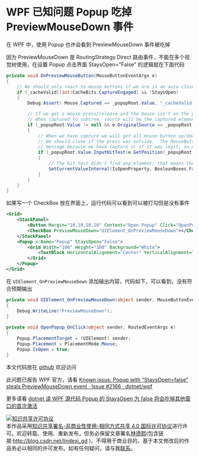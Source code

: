 # WPF 已知问题 Popup 吃掉 PreviewMouseDown 事件

在 WPF 中，使用 Popup 也许会看到 PreviewMouseDown 事件被吃掉

<!--more-->
<!-- CreateTime:2022/3/10 12:04:34 -->

<!-- 发布 -->

因为 PreviewMouseDown 是 RoutingStrategy.Direct 路由事件，不能在多个视觉树使用，在设置 Popup 点击界面 StaysOpen="False" 的逻辑就在下面代码

```csharp
private void OnPreviewMouseButton(MouseButtonEventArgs e)
{
    // We should only react to mouse buttons if we are in an auto close mode (where we have capture)
    if (_cacheValid[(int)CacheBits.CaptureEngaged] && !StaysOpen)
    {
        Debug.Assert( Mouse.Captured == _popupRoot.Value, "_cacheValid[(int)CacheBits.CaptureEngaged] == true but Mouse.Captured != _popupRoot");

        // If we got a mouse press/release and the mouse isn't on the popup (popup root), dismiss.
        // When captured to subtree, source will be the captured element for events outside the popup.
        if (_popupRoot.Value != null && e.OriginalSource == _popupRoot.Value)
        {
            // When we have capture we will get all mouse button up/down messages.
            // We should close if the press was outside.  The MouseButtonEventArgs don't tell whether we get this
            // message because we have capture or if it was legit, so we have to do a hit test.
            if (_popupRoot.Value.InputHitTest(e.GetPosition(_popupRoot.Value)) == null)
            {
                // The hit test didn't find any element; that means the click happened outside the popup.
                SetCurrentValueInternal(IsOpenProperty, BooleanBoxes.FalseBox);
            }
        }
    }
}
```

如果写一个 CheckBox 放在界面上，运行代码可以看到可以被打勾但是没有事件

```xml
<Grid>
    <StackPanel>
        <Button Margin="10,10,10,10" Content="Open Popup" Click="OpenPopup_OnClick"></Button>
        <CheckBox PreviewMouseDown="UIElement_OnPreviewMouseDown"></CheckBox>
    </StackPanel>
    <Popup x:Name="Popup" StaysOpen="False">
        <Grid Width="100" Height="100" Background="White">
            <TextBlock HorizontalAlignment="Center" VerticalAlignment="Center" Text="Popup"></TextBlock>
        </Grid>
    </Popup>
</Grid>
```

在 `UIElement_OnPreviewMouseDown` 添加输出内容，代码如下，可以看到，没有符合预期输出

```csharp
private void UIElement_OnPreviewMouseDown(object sender, MouseButtonEventArgs e)
{
    Debug.WriteLine("PreviewMouseDown");
}
 
private void OpenPopup_OnClick(object sender, RoutedEventArgs e)
{
    Popup.PlacementTarget = (UIElement) sender;
    Popup.Placement = PlacementMode.Mouse;
    Popup.IsOpen = true;
}
```

本文代码放在 [github](https://github.com/lindexi/lindexi_gd/tree/46e813ad18655df1653e1fb9de6c238f91171443/NayfarwehelaFebeejochar) 欢迎访问

此问题已报告 WPF 官方，请看 [Known issus: Popup with “StaysOpen=false” steals PreviewMouseDown event · Issue #2166 · dotnet/wpf](https://github.com/dotnet/wpf/issues/2166 )

更多请看 [dotnet 读 WPF 源代码 Popup 的 StaysOpen 为 false 将会吃掉其他窗口的首次激活](https://blog.lindexi.com/post/dotnet-%E8%AF%BB-WPF-%E6%BA%90%E4%BB%A3%E7%A0%81-Popup-%E7%9A%84-StaysOpen-%E4%B8%BA-false-%E5%B0%86%E4%BC%9A%E5%90%83%E6%8E%89%E5%85%B6%E4%BB%96%E7%AA%97%E5%8F%A3%E7%9A%84%E9%A6%96%E6%AC%A1%E6%BF%80%E6%B4%BB.html )

<a rel="license" href="http://creativecommons.org/licenses/by-nc-sa/4.0/"><img alt="知识共享许可协议" style="border-width:0" src="https://licensebuttons.net/l/by-nc-sa/4.0/88x31.png" /></a><br />本作品采用<a rel="license" href="http://creativecommons.org/licenses/by-nc-sa/4.0/">知识共享署名-非商业性使用-相同方式共享 4.0 国际许可协议</a>进行许可。欢迎转载、使用、重新发布，但务必保留文章署名[林德熙](http://blog.csdn.net/lindexi_gd)(包含链接:http://blog.csdn.net/lindexi_gd )，不得用于商业目的，基于本文修改后的作品务必以相同的许可发布。如有任何疑问，请与我[联系](mailto:lindexi_gd@163.com)。
